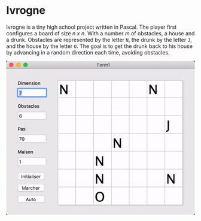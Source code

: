 # Ivrogne

Ivrogne is a tiny high school project written in Pascal. The player first configures a board of size _n x n_. With a number _m_ of obstacles, a house and a drunk. Obstacles are represented by the letter `N`, the drunk by the letter `J`, and the house by the letter `O`. The goal is to get the drunk back to his house by advancing in a random direction each time, avoiding obstacles.

![demo](demo.gif)
